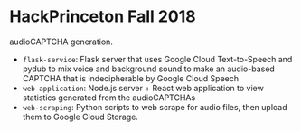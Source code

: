 # HackPrinceton Fall 2018

audioCAPTCHA generation.

- `flask-service`: Flask server that uses Google Cloud Text-to-Speech and pydub
to mix voice and background sound to make an audio-based CAPTCHA that is
indecipherable by Google Cloud Speech
- `web-application`: Node.js server + React web application to view statistics
generated from the audioCAPTCHAs
- `web-scraping`: Python scripts to web scrape for audio files, then upload
them to Google Cloud Storage.
